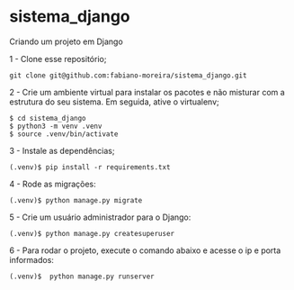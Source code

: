 # sistema_django

Criando um projeto em Django

1 - Clone esse repositório;

```
git clone git@github.com:fabiano-moreira/sistema_django.git

```

2 - Crie um ambiente virtual para instalar os pacotes e não misturar com a estrutura do seu sistema.
Em seguida, ative o virtualenv;

```
$ cd sistema_django
$ python3 -m venv .venv
$ source .venv/bin/activate
```

3 -  Instale as dependências;

```
(.venv)$ pip install -r requirements.txt

```

4 - Rode as migrações:

```
(.venv)$ python manage.py migrate

```
5 - Crie um usuário administrador para o Django:

```
(.venv)$ python manage.py createsuperuser
```

6 - Para rodar o projeto, execute o comando abaixo e acesse o ip e porta informados:

```
(.venv)$  python manage.py runserver
```
